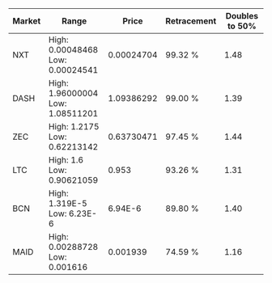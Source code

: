 | Market | Range | Price| Retracement | Doubles to 50% |
| --- | --- | --- | --- | --- |
| NXT | High: 0.00048468<br />Low: 0.00024541 | 0.00024704 | 99.32 % | 1.48 |
| DASH | High: 1.96000004<br />Low: 1.08511201 | 1.09386292 | 99.00 % | 1.39 |
| ZEC | High: 1.2175<br />Low: 0.62213142 | 0.63730471 | 97.45 % | 1.44 |
| LTC | High: 1.6<br />Low: 0.90621059 | 0.953 | 93.26 % | 1.31 |
| BCN | High: 1.319E-5<br />Low: 6.23E-6 | 6.94E-6 | 89.80 % | 1.40 |
| MAID | High: 0.00288728<br />Low: 0.001616 | 0.001939 | 74.59 % | 1.16 |
